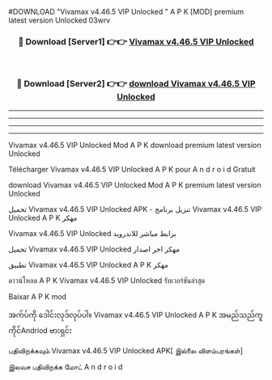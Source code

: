 #DOWNLOAD "Vivamax v4.46.5 VIP Unlocked   " A P K [MOD] premium latest version Unlocked 03wrv 



<div align="center">

<h3>🔴 Download [Server1] 👉👉 <a href="https://apkdownload12.web.app/?title=Vivamax v4.46.5 VIP Unlocked   ">Vivamax v4.46.5 VIP Unlocked    </a></h3><br>

<h3>🔴 Download [Server2] 👉👉 <a href="https://apkdownload12.web.app/?title=Vivamax v4.46.5 VIP Unlocked   ">download Vivamax v4.46.5 VIP Unlocked    </a></h3>
</div>


----------------------------------------------------------

----------------------------------------------------------

----------------------------------------------------------

----------------------------------------------------------


Vivamax v4.46.5 VIP Unlocked    Mod A P K download premium latest version Unlocked

Télécharger  Vivamax v4.46.5 VIP Unlocked    A P K pour A n d r o i d Gratuit

download Vivamax v4.46.5 VIP Unlocked    Mod A P K premium latest version Unlocked

تحميل Vivamax v4.46.5 VIP Unlocked    APK - تنزيل برنامج Vivamax v4.46.5 VIP Unlocked    A P K مهكر

Vivamax v4.46.5 VIP Unlocked    برابط مباشر للاندرويد

تحميل Vivamax v4.46.5 VIP Unlocked    مهكر اخر اصدار

تطبيق Vivamax v4.46.5 VIP Unlocked    A P K مهكر

ดาวน์โหลด A P K Vivamax v4.46.5 VIP Unlocked    รับเวอร์ชันล่าสุด

Baixar A P K mod

အက်ပ်ကို ဒေါင်းလုဒ်လုပ်ပါ။ Vivamax v4.46.5 VIP Unlocked    A P K အမည်သည်ကူကိုင်Andriod ဗားရှင်း

பதிவிறக்கவும் Vivamax v4.46.5 VIP Unlocked    APK[ இல்லை விளம்பரங்கள்] 
 
இலவச பதிவிறக்க மோட் A n d r o i d



